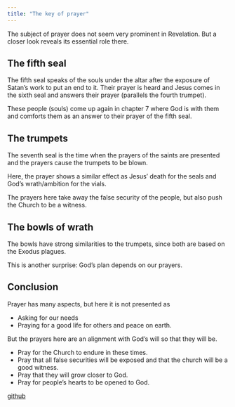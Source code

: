 ```yaml
---
title: "The key of prayer"
---
```



The subject of prayer does not seem very prominent in Revelation. But a closer look reveals its essential role there.


## The fifth seal

<a name="c4f7"></a>
The fifth seal speaks of the souls under the altar after the exposure of Satan’s work to put an end to it. Their prayer is heard and Jesus comes in the sixth seal and answers their prayer (parallels the fourth trumpet).

These people (souls) come up again in chapter 7 where God is with them and comforts them as an answer to their prayer of the fifth seal.


## The trumpets

<a name="23eb"></a>
The seventh seal is the time when the prayers of the saints are presented and the prayers cause the trumpets to be blown.

Here, the prayer shows a similar effect as Jesus’ death for the seals and God’s wrath/ambition for the vials.

The prayers here take away the false security of the people, but also push the Church to be a witness.


## The bowls of wrath

<a name="ba03"></a>
The bowls have strong similarities to the trumpets, since both are based on the Exodus plagues.

This is another surprise: God’s plan depends on our prayers.


## Conclusion

<a name="7af2"></a>
Prayer has many aspects, but here it is not presented as

- Asking for our needs
- Praying for a good life for others and peace on earth.


But the prayers here are an alignment with God’s will so that they will be.

- Pray for the Church to endure in these times.
- Pray that all false securities will be exposed and that the church will be a good witness.
- Pray that they will grow closer to God.
- Pray for people’s hearts to be opened to God.







[github](https://github.com/revelation-today/revelation-today/blob/main/exampleSite/content/docs/topics/power/short/the-key-of-prayer.md)
